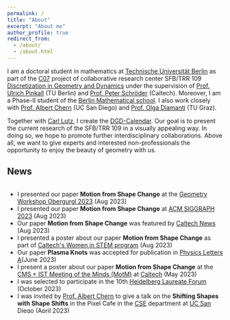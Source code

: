 ```yaml
---
permalink: /
title: "About"
excerpt: "About me"
author_profile: true
redirect_from:
  - /about/
  - /about.html
---
```


I am a doctoral student in mathematics at [Technische Universität Berlin](https://www.math.tu-berlin.de/menue/home/parameter/en/) as part of the [C07](https://www.discretization.de/projects/C07/) project of collaborative research center SFB/TRR 109 [Discretization in Geometry and Dynamics](https://www.discretization.de) under the supervision of [Prof. Ulrich Pinkall](https://page.math.tu-berlin.de/~pinkall/) (TU Berlin) and [Prof. Peter Schröder](http://users.cms.caltech.edu/~ps/) (Caltech). Moreover, I am a Phase-II student of the [Berlin Mathematical school](https://www.math-berlin.de/index.php).
I also work closely with [Prof. Albert Chern](https://cseweb.ucsd.edu/~alchern/) (UC San Diego) and [Prof. Olga Diamanti](https://olga-diamanti.net) (TU Graz).

Together with [Carl Lutz](https://page.math.tu-berlin.de/~clutz/#outreach), I create the [DGD-Calendar](https://olligross.github.io/projects/DGDCalendar/DGDCalendar_project.html). Our goal is to present the current research of the SFB/TRR 109 in a visually appealing way. In doing so, we hope to promote further interdisciplinary collaborations. Above all, we want to give experts and interested non-professionals the opportunity to enjoy the beauty of geometry with us. 

## News
<div style="height: 300px; overflow-y: scroll;">

<ul>
    <li>I presented our paper <strong>Motion from Shape Change</strong> at the <a href="http://www.geometrie.tugraz.at/events/og2023.html">Geometry Workshop Obergurgl 2023</a> (Aug 2023)</li>
    <li>I presented our paper <strong>Motion from Shape Change</strong> at <a href="https://s2023.siggraph.org">ACM SIGGRAPH 2023</a> (Aug 2023)</li>
    <li>Our paper <strong>Motion from Shape Change</strong> was featured by <a href="https://www.caltech.edu/about/news/what-do-a-jellyfish-a-cat-a-snake-and-an-astronaut-have-in-common-math">Caltech News</a> (Aug 2023)</li>
    <li>I presented a poster about our paper <strong>Motion from Shape Change</strong> as part of <a href="https://www.admissions.caltech.edu/visit/visit-campus/summer-preview-women-stem">Caltech's Women in STEM program</a> (Aug 2023)</li>
    <li>Our paper <strong>Plasma Knots</strong> was accepted for publication in <a href="https://www.sciencedirect.com/journal/physics-letters-a">Physics Letters A</a>(June 2023)</li>
    <li>I present a poster about our paper <strong>Motion from Shape Change</strong> at the <a href="https://www.cms.caltech.edu/news-events/meeting-of-the-minds">CMS + IST Meeting of the Minds (MotM)</a> at <a href="https://www.caltech.edu">Caltech</a> (May 2023)</li>
    <li>I was selected to participate in the 10th <a href="https://www.heidelberg-laureate-forum.org">Heidelberg Laureate Forum</a> (October 2023)</li>
    <li>I was invited by <a href="https://cseweb.ucsd.edu/~alchern/">Prof. Albert Chern</a> to give a talk on the <strong>Shifting Shapes with Shape Shifts</strong> in the Pixel Cafe in the <a href="https://cse.ucsd.edu">CSE</a> department at <a href="https://ucsd.edu">UC San Diego</a> (April 2023)</li>
    <li>I presented our work on <strong>Filament Based Plasma</strong> in the <a href="http://cmx.caltech.edu">CMX Student/Postdoc Seminar</a> at <a href="https://www.caltech.edu">Caltech</a></li>
    <li>I was invited by <a href="https://www.eas.caltech.edu/people/pbellan">Prof. Paul M. Bellan</a> to give a talk on <strong>A Geometric Approach to Magnetic Relaxation</strong> in the <a href="http://www.bellanplasmagroup.caltech.edu">Bellan Plasma Group</a> Seminar at <a href="https://www.caltech.edu">Caltech</a></li>
    <li>I am currently a visiting graduate researcher at <a href="https://www.caltech.edu">Caltech</a> supervised by <a href="http://users.cms.caltech.edu/~ps/">Prof. Peter Schröder</a></li>
    <li>Our paper <strong>Filament Based Plasma</strong> is featured in the 2023 <a href="https://www.dfg.de/dfg_magazin/aus_der_forschung/dfg_kalender_2023/index.html">Calendar</a> of the <a href="https://www.dfg.de/index.jsp">Deutsche Forschungsgemeinschaft (DFG)</a></li>
    <li>I presented our paper <strong>Filament Based Plasma</strong> at the <a href="www.geometrie.tuwien.ac.at/ig/events/dgs2022">Discrete Geometric Structures</a> workshop, Vienna</li>
    <li>I presented our paper <strong>Filament Based Plasma</strong> at <a href="https://s2022.siggraph.org/?utm_campaign=Registration%20Google%20Branded%20Search%20Ads&utm_source=search&utm_medium=search&utm_term&utm_content&cpn_id=628e734fede4f87920569773&e_id=60f70f258f0f937b1fd99273&gclid=Cj0KCQjwxIOXBhCrARIsAL1QFCaJWq77rnpqAkFD4CXwuc4P1eCT1JivsGiyIgRmlyl6pH3FLh4Y1AQaAvAzEALw_wcB">SIGGRAPH 2022</a>, Vancouver</li>
    <li>I was invited by <a href="https://cseweb.ucsd.edu/~alchern/">Prof. Albert Chern</a> to give a talk on the <strong>Lagrangian Modeling and Geometric Optimization in Plasma Physics</strong> at UC San Diego</li>
    <li>I was invited by <a href="https://olga-diamanti.net">Prof. Olga Diamanti</a> to give a talk on the <strong>Riemannian Geometry in Plasma Physics</strong> in the geometry seminar at TU Graz</li>
    <li>Our paper <strong>Filament Based Plasma</strong> was accepted by ACM Transactions on Graphics and will be presented at SIGGRAPH 2022, Vancouver</li>
</ul>
</div>

<!---
News
------------------------
* I presented our work on **Filament Based Plasma** in the [CMX Student/Postdoc Seminar](http://cmx.caltech.edu) at [Caltech](https://www.caltech.edu)

* I was invited by [Prof. Paul M. Bellan](https://www.eas.caltech.edu/people/pbellan) to give a talk on **A Geometric Approach to Magnetic Relaxation** in the [Bellan Plasma Group](http://www.bellanplasmagroup.caltech.edu) Seminar at [Caltech](https://www.caltech.edu). (February, 2023)

* I am currently a visiting graduate researcher at [Caltech](https://www.caltech.edu) supervised by [Prof. Peter Schröder](http://users.cms.caltech.edu/~ps/)

* Our paper **Filament Based Plasma** is featured in the 2023 [Calendar](https://www.dfg.de/dfg_magazin/aus_der_forschung/dfg_kalender_2023/index.html) of the [Deutsche Forschungsgemeinschaft (DFG)](https://www.dfg.de/index.jsp)


* [Prof. Peter Schröder](http://users.cms.caltech.edu/~ps/) invited me to be a visiting graduate researcher at [Caltech](https://www.caltech.edu) from January to July 2023.

* Our **Filament Based Plasma** paper will be featured in the 2023 calendar of the [Deutsche Forschungsgemeinschaft (DFG)](https://www.dfg.de/index.jsp)

* I presented our paper **Filament Based Plasma** at the [Discrete Geometric Structures](www.geometrie.tuwien.ac.at/ig/events/dgs2022) workshop, Vienna. (Aug., 2022)

* I presented our paper **Filament Based Plasma** at [SIGGRAPH 2022](https://s2022.siggraph.org/?utm_campaign=Registration%20Google%20Branded%20Search%20Ads&utm_source=search&utm_medium=search&utm_term&utm_content&cpn_id=628e734fede4f87920569773&e_id=60f70f258f0f937b1fd99273&gclid=Cj0KCQjwxIOXBhCrARIsAL1QFCaJWq77rnpqAkFD4CXwuc4P1eCT1JivsGiyIgRmlyl6pH3FLh4Y1AQaAvAzEALw_wcB), Vancouver. (Aug., 2022)

* I was invited by [Prof. Albert Chern](https://cseweb.ucsd.edu/~alchern/) to give a talk on the **Lagrangian Modeling and Geometric Optimization in Plasma Physics** at UC San Diego. (July, 2022)

* I was invited by [Prof. Olga Diamanti](https://olga-diamanti.net) to give a talk on the **Riemannian Geometry in Plasma Physics** in the geometry seminar at TU Graz. (May, 2022)

* Our paper **Filament Based Plasma** was accepted by ACM Transactions on Graphics and will be presented at SIGGRAPH 2022, Vancouver. (Apr., 2022)
-->
